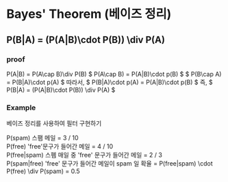 # Bayes' Theorem (베이즈 정리)

##  P(B|A) = (P(A|B)\cdot P(B)) \div P(A) 

### proof
 P(A|B) = P(A\cap B)\div P(B) 
$ P(A\cap B) = P(A|B)\cdot p(B) $
$ P(B\cap A) = P(B|A)\cdot p(A) $
따라서, $ P(B|A)\cdot p(A) = P(A|B)\cdot p(B) $
즉, $ P(B|A) = (P(A|B)\cdot P(B)) \div P(A) $


### Example
베이즈 정리를 사용하여 필터 구현하기

P(spam) 스팸 메일 = 3 / 10  
P(free) 'free'문구가 들어간 메일 = 4 / 10   
P(free|spam) 스펨 매일 중 'free' 문구가 들어간 메일 = 2 / 3   
P(spam|free) 'free' 문구가 들어간 메일이 spam 일 확율 = P(free|spam) \cdot P(free) \div P(spam) = 0.5  

